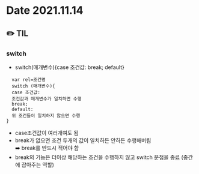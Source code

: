 # Date 2021.11.14
## ✏️ TIL
### switch
- switch(매개변수){case 조건값: break; default}
```
  var rel=조건명
  switch (매개변수){
  case 조건값:
  조건값과 매개변수가 일치하면 수행
  break;
  default:
  위 조건들이 일치하지 않으면 수행
}
```
- case조건값이 여러개여도 됨
- break가 없으면 조건 두개의 값이 일치하든 안하든 수행해버림<br />
➡️ break를 반드시 적어야 함
 - break의 기능은 더이상 해당하는 조건을 수행하지 않고 switch 문접을 종료 (중간에 잡아주는 역할)

